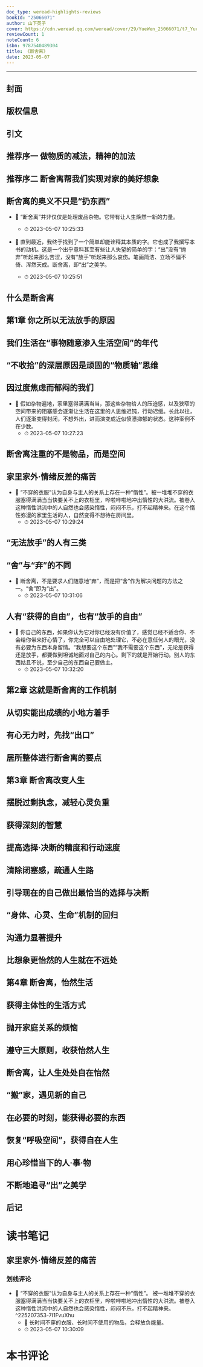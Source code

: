 ```yaml
---
doc_type: weread-highlights-reviews
bookId: "25066071"
author: 山下英子
cover: https://cdn.weread.qq.com/weread/cover/29/YueWen_25066071/t7_YueWen_25066071.jpg
reviewCount: 1
noteCount: 6
isbn: 9787540489304
title: 《断舍离》
date: 2023-05-07
---
```


---


## 封面

## 版权信息

## 引文

## 推荐序一 做物质的减法，精神的加法

## 推荐序二 断舍离帮我们实现对家的美好想象

## 断舍离的奥义不只是“扔东西”


- 📌 “断舍离”并非仅仅是处理废品杂物。它带有让人生焕然一新的力量。 
    - ⏱ 2023-05-07 10:25:33 

- 📌 直到最近，我终于找到了一个简单却能诠释其本质的字。它也成了我撰写本书的动机。这是一个出乎意料甚至有些让人失望的简单的字：“出”没有“抛弃”听起来那么苦涩，没有“放手”听起来那么哀伤。笔画简洁、立场不偏不倚、浑然天成。断舍离，即“出”之美学。 
    - ⏱ 2023-05-07 10:25:51 
## 什么是断舍离

## 第1章 你之所以无法放手的原因

## 我们生活在“事物随意渗入生活空间”的年代

## “不收拾”的深层原因是顽固的“物质轴”思维

## 因过度焦虑而郁闷的我们


- 📌 假如杂物遍地，家里塞得满满当当，那这些杂物给人的压迫感，以及狭窄的空间带来的阻塞感会逐渐让生活在这里的人思维迟钝，行动迟缓。长此以往，人们逐渐变得封闭，不想外出，进而演变成近似愤懑抑郁的状态。这种案例不在少数。 
    - ⏱ 2023-05-07 10:27:23 
## 断舍离注重的不是物品，而是空间

## 家里家外·情绪反差的痛苦


- 📌 “不穿的衣服”认为自身与主人的关系上存在一种“惰性”。被一堆堆不穿的衣服塞得满满当当快要关不上的衣柜里，哗啦哗啦地冲出惰性的大洪流。被卷入这种惰性洪流中的人自然也会感染惰性，闷闷不乐，打不起精神来。在这个惰性弥漫的家里生活的人，自然变得不想待在房间里。 
    - ⏱ 2023-05-07 10:29:24 
## “无法放手”的人有三类

## “舍”与“弃”的不同


- 📌 断舍离，不是要求人们随意地“弃”，而是把“舍”作为解决问题的方法之一。“舍”即为“出”。 
    - ⏱ 2023-05-07 10:31:06 
## 人有“获得的自由”，也有“放手的自由”


- 📌 你自己的东西，如果你认为它对你已经没有价值了，感觉已经不适合你、不会给你带来好心情了，你完全可以自由地处理它，不必在意任何人的眼光，没有必要为东西本身留情。“我想要这个东西”“我不需要这个东西”，无论是获得还是放手，都要做到坦诚地面对自己的内心。剩下的就是开始行动。别人的东西姑且不说，至少自己的东西自己要做主。 
    - ⏱ 2023-05-07 10:32:20 
## 第2章 这就是断舍离的工作机制

## 从切实能出成绩的小地方着手

## 有心无力时，先找“出口”

## 居所整体进行断舍离的要点

## 第3章 断舍离改变人生

## 摆脱过剩执念，减轻心灵负重

## 获得深刻的智慧

## 提高选择·决断的精度和行动速度

## 清除闭塞感，疏通人生路

## 引导现在的自己做出最恰当的选择与决断

## “身体、心灵、生命”机制的回归

## 沟通力显著提升

## 比想象更怡然的人生就在不远处

## 第4章 断舍离，怡然生活

## 获得主体性的生活方式

## 抛开家庭关系的烦恼

## 遵守三大原则，收获怡然人生

## 断舍离，让人生处处自在怡然

## “搬”家，遇见新的自己

## 在必要的时刻，能获得必要的东西

## 恢复“呼吸空间”，获得自在人生

## 用心珍惜当下的人·事·物

## 不断地追寻“出”之美学

## 后记


# 读书笔记

## 家里家外·情绪反差的痛苦

### 划线评论
- 📌 “不穿的衣服”认为自身与主人的关系上存在一种“惰性”。
被一堆堆不穿的衣服塞得满满当当快要关不上的衣柜里，哗啦哗啦地冲出惰性的大洪流。被卷入这种惰性洪流中的人自然也会感染惰性，闷闷不乐，打不起精神来。  ^225207353-7I1FvuXhu
    - 💭 长时间不穿的衣服、长时间不使用的物品，会释放负能量。
    - ⏱ 2023-05-07 10:30:09
   

# 本书评论
